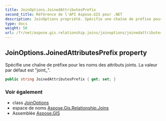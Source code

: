 ```yaml
---
title: JoinOptions.JoinedAttributesPrefix
second_title: Référence de l'API Aspose.GIS pour .NET
description: JoinOptions propriété. Spécifie une chaîne de préfixe pour les noms des attributs joints. La valeur par défaut est joint_.
type: docs
weight: 50
url: /fr/net/aspose.gis.relationship.joins/joinoptions/joinedattributesprefix/
---
```

## JoinOptions.JoinedAttributesPrefix property

Spécifie une chaîne de préfixe pour les noms des attributs joints. La valeur par défaut est "joint_".

```csharp
public string JoinedAttributesPrefix { get; set; }
```

### Voir également

* class [JoinOptions](../)
* espace de noms [Aspose.Gis.Relationship.Joins](../../joinoptions/)
* Assemblée [Aspose.GIS](../../../)


